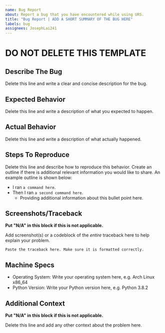 ```yaml
---
name: Bug Report
about: Report a bug that you have encountered while using URS.
title: "Bug Report | ADD A SHORT SUMMARY OF THE BUG HERE"
labels: bug
assignees: JosephLai241
---
```


# **DO NOT DELETE THIS TEMPLATE**

## Describe The Bug

Delete this line and write a clear and concise description for the bug.

## Expected Behavior

Delete this line and write a description of what you expected to happen.

## Actual Behavior

Delete this line and write a description of what actually happened.

## Steps To Reproduce

Delete this line and describe how to reproduce this behavior. Create an outline if there is additional relevant information you would like to share. An example outline is shown below:

* I ran `a command here`.
* Then I ran `a second command here`.
    + Providing additional information about this bullet point here.

## Screenshots/Traceback

**Put "N/A" in this block if this is not applicable.**

Add screenshot(s) or a codeblock of the *entire* traceback here to help explain your problem.

```
Paste the traceback here. Make sure it is formatted correctly.
```

## Machine Specs

* Operating System: Write your operating system here, e.g. Arch Linux x86_64
* Python Version: Write your Python version here, e.g. Python 3.8.2

## Additional Context

**Put "N/A" in this block if this is not applicable.**

Delete this line and add any other context about the problem here. 
